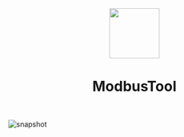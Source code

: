 <div align="center">
    <img src="https://github.com/user-attachments/assets/66afaad5-2555-4904-84c1-0a5f66318b2d" alt="" width="100"/>
    <h1>ModbusTool</h1>
</div>
<br/>

![snapshot](https://github.com/user-attachments/assets/5775b8c6-e8ce-4c36-bfc4-22d4e6a5e79b)

